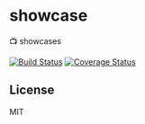 # showcase
:tv: showcases

[![Build Status](https://travis-ci.org/moul/showcase.svg)](https://travis-ci.org/moul/showcase)
[![Coverage Status](https://coveralls.io/repos/moul/showcase/badge.svg?branch=travis&service=github)](https://coveralls.io/github/moul/showcase?branch=travis)

## License

MIT
